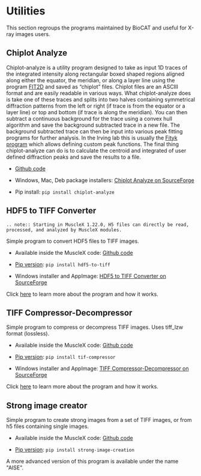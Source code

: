 # Utilities

This section regroups the programs maintained by BioCAT and useful for X-ray images users.

## Chiplot Analyze

Chiplot-analyze is a utility program designed to take as input 1D traces of the integrated intensity along rectangular boxed shaped regions aligned along either the equator, the meridian, or along a layer line using the program  [FIT2D](http://www.esrf.eu/computing/scientific/FIT2D/) and saved as “chiplot” files. Chiplot files are an ASCIII format and are easily readable in various ways. What chiplot-analyze does is take one of these traces and splits into two halves containing symmetrical diffraction patterns from the left or right (if trace is from the equator or a layer line) or top and bottom (if trace is along the meridian). You can then subtract a continuous background for the trace  using a convex hull algorithm and save the background subtracted trace in a new file.  The background subtracted trace can then be input into various peak fitting programs for further analysis. In the Irving lab this is usually the [Fityk program](http://fityk.nieto.pl/) which allows defining custom peak functions. The final thing chiplot-analyze can do is to calculate  the centroid and integrated of  user defined diffraction peaks and save the results to a file.

* [Github code](https://github.com/biocatiit/chiplot-analyze)

* Windows, Mac, Deb package installers: [Chiplot Analyze on SourceForge](https://sourceforge.net/projects/chiplot-analyze/)

* Pip install: `pip install chiplot-analyze`

## HDF5 to TIFF Converter

```eval_rst
.. note:: Starting in MuscleX 1.22.0, H5 files can directly be read, processed, and analyzed by MuscleX modules.
```

Simple program to convert HDF5 files to TIFF images.

* Available inside the MuscleX code: [Github code](https://github.com/biocatiit/musclex/blob/master/musclex/utils/hdf5_to_tiffs.py)

* [Pip version](https://pypi.org/project/hdf5-to-tiff/): `pip install hdf5-to-tiff`

* Windows installer and AppImage: [HDF5 to TIFF Converter on SourceForge](https://sourceforge.net/projects/hdf5-to-tiff-converter/)

Click [here](AppSuite/WorkingWithHdf5Images/Working-with-hdf5-images.md) to learn more about the program and how it works.

## TIFF Compressor-Decompressor

Simple program to compress or decompress TIFF images. Uses tiff_lzw format (lossless).

* Available inside the MuscleX code: [Github code](https://github.com/biocatiit/musclex/blob/master/musclex/utils/tif_compressor.py)

* [Pip version](https://pypi.org/project/tif-compressor/): `pip install tif-compressor`

* Windows installer and AppImage: [TIFF Compressor-Decompressor on SourceForge](https://sourceforge.net/projects/tiff-compressor-decompressor/)

Click [here](AppSuite/CompressDecompressTif/Compress-decompress-tif-images.md) to learn more about the program and how it works.

## Strong image creator 

Simple program to create strong images from a set of TIFF images, or from h5 files containing single images.

* Available inside the MuscleX code: [Github code](
    https://github.com/biocatiit/musclex/blob/master/musclex/utils/strong_image_creation.py)

* [Pip version](https://pypi.org/project/strong-image-creation): `pip install strong-image-creation`


A more advanced version of this program is available under the name "AISE".


